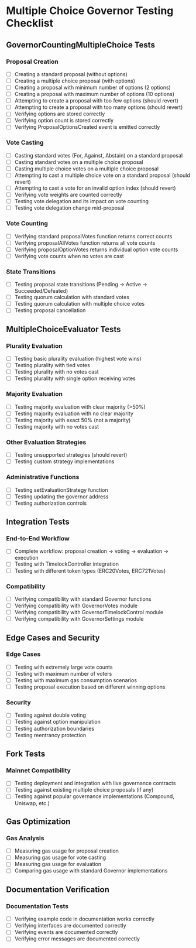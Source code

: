 # Multiple Choice Governor Testing Checklist

## GovernorCountingMultipleChoice Tests

### Proposal Creation
- [ ] Creating a standard proposal (without options)
- [ ] Creating a multiple choice proposal (with options)
- [ ] Creating a proposal with minimum number of options (2 options)
- [ ] Creating a proposal with maximum number of options (10 options)
- [ ] Attempting to create a proposal with too few options (should revert)
- [ ] Attempting to create a proposal with too many options (should revert)
- [ ] Verifying options are stored correctly
- [ ] Verifying option count is stored correctly
- [ ] Verifying ProposalOptionsCreated event is emitted correctly

### Vote Casting
- [ ] Casting standard votes (For, Against, Abstain) on a standard proposal
- [ ] Casting standard votes on a multiple choice proposal
- [ ] Casting multiple choice votes on a multiple choice proposal
- [ ] Attempting to cast a multiple choice vote on a standard proposal (should revert)
- [ ] Attempting to cast a vote for an invalid option index (should revert)
- [ ] Verifying vote weights are counted correctly
- [ ] Testing vote delegation and its impact on vote counting
- [ ] Testing vote delegation change mid-proposal

### Vote Counting
- [ ] Verifying standard proposalVotes function returns correct counts
- [ ] Verifying proposalAllVotes function returns all vote counts
- [ ] Verifying proposalOptionVotes returns individual option vote counts
- [ ] Verifying vote counts when no votes are cast

### State Transitions
- [ ] Testing proposal state transitions (Pending → Active → Succeeded/Defeated)
- [ ] Testing quorum calculation with standard votes
- [ ] Testing quorum calculation with multiple choice votes
- [ ] Testing proposal cancellation

## MultipleChoiceEvaluator Tests

### Plurality Evaluation
- [ ] Testing basic plurality evaluation (highest vote wins)
- [ ] Testing plurality with tied votes
- [ ] Testing plurality with no votes cast
- [ ] Testing plurality with single option receiving votes

### Majority Evaluation
- [ ] Testing majority evaluation with clear majority (>50%)
- [ ] Testing majority evaluation with no clear majority
- [ ] Testing majority with exact 50% (not a majority)
- [ ] Testing majority with no votes cast

### Other Evaluation Strategies
- [ ] Testing unsupported strategies (should revert)
- [ ] Testing custom strategy implementations

### Administrative Functions
- [ ] Testing setEvaluationStrategy function
- [ ] Testing updating the governor address
- [ ] Testing authorization controls

## Integration Tests

### End-to-End Workflow
- [ ] Complete workflow: proposal creation → voting → evaluation → execution
- [ ] Testing with TimelockController integration
- [ ] Testing with different token types (ERC20Votes, ERC721Votes)

### Compatibility
- [ ] Verifying compatibility with standard Governor functions
- [ ] Verifying compatibility with GovernorVotes module
- [ ] Verifying compatibility with GovernorTimelockControl module
- [ ] Verifying compatibility with GovernorSettings module

## Edge Cases and Security

### Edge Cases
- [ ] Testing with extremely large vote counts
- [ ] Testing with maximum number of voters
- [ ] Testing with maximum gas consumption scenarios
- [ ] Testing proposal execution based on different winning options

### Security
- [ ] Testing against double voting
- [ ] Testing against option manipulation
- [ ] Testing authorization boundaries
- [ ] Testing reentrancy protection

## Fork Tests

### Mainnet Compatibility
- [ ] Testing deployment and integration with live governance contracts
- [ ] Testing against existing multiple choice proposals (if any)
- [ ] Testing against popular governance implementations (Compound, Uniswap, etc.)

## Gas Optimization

### Gas Analysis
- [ ] Measuring gas usage for proposal creation
- [ ] Measuring gas usage for vote casting
- [ ] Measuring gas usage for evaluation
- [ ] Comparing gas usage with standard Governor implementations

## Documentation Verification

### Documentation Tests
- [ ] Verifying example code in documentation works correctly
- [ ] Verifying interfaces are documented correctly
- [ ] Verifying events are documented correctly
- [ ] Verifying error messages are documented correctly 